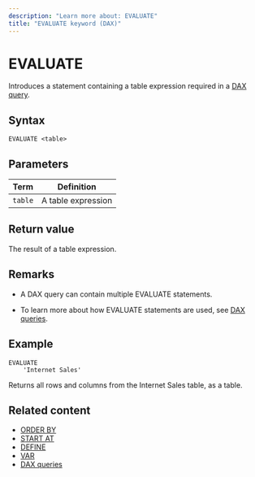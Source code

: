 ```yaml
---
description: "Learn more about: EVALUATE"
title: "EVALUATE keyword (DAX)"
---
```

# EVALUATE

Introduces a statement containing a table expression required in a [DAX query](dax-queries.md).

## Syntax

```dax
EVALUATE <table>
```

## Parameters

|Term|Definition|
|--------|--------------|
|`table`|A table expression|

## Return value

The result of a table expression.

## Remarks

- A DAX query can contain multiple EVALUATE statements.

- To learn more about how EVALUATE statements are used, see [DAX queries](dax-queries.md).

## Example

```dax
EVALUATE
    'Internet Sales'
```

Returns all rows and columns from the Internet Sales table, as a table.

## Related content

- [ORDER BY](orderby-statement-dax.md)
- [START AT](startat-statement-dax.md)
- [DEFINE](define-statement-dax.md)
- [VAR](var-dax.md)
- [DAX queries](dax-queries.md)

